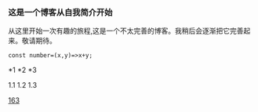 ### 这是一个博客从自我简介开始
  从这里开始一次有趣的旅程,这是一个不太完善的博客。我稍后会逐渐把它完善起来。敬请期待。

`const number=(x,y)=>x+y;`

*1
*2
*3


1.1
1.2
1.3

[163](https://github.com/feerliliso/feerliliso.github.io/blob/master/the%20first%20pages)
